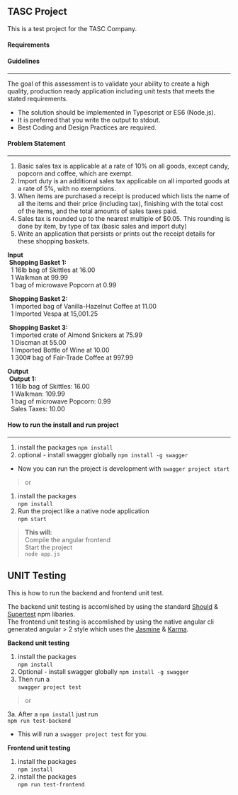 ## TASC Project
This is a test project for the TASC Company.

#### Requirements

#### Guidelines
---
The goal of this assessment is to validate your ability to create a high quality, production
ready application including unit tests that meets the stated requirements.

* The solution should be implemented in Typescript or ES6 (Node.js).
* It is preferred that you write the output to stdout. 
* Best Coding and Design Practices are required.

#### Problem Statement
---
1.	Basic sales tax is applicable at a rate of 10% on all goods, except candy, popcorn and coffee, which are exempt.
2.	Import duty is an additional sales tax applicable on all imported goods at a rate of 5%, with no exemptions.
3.	When items are purchased a receipt is produced which lists the name of all the items and their price (including tax), finishing with the total cost of the items, and the total amounts of sales taxes paid.
4.	Sales tax is rounded up to the nearest multiple of $0.05. This rounding is done by item, by type of tax (basic sales and import duty)
5.	Write an application that persists or prints out the receipt details for these shopping baskets.

__Input__ 
<br>
&nbsp;__Shopping Basket 1:__
<br>
&nbsp;&nbsp;1 16lb bag of Skittles at 16.00<br>
&nbsp;&nbsp;1 Walkman at 99.99<br>
&nbsp;&nbsp;1 bag of microwave Popcorn at 0.99<br>

&nbsp;__Shopping Basket 2:__
<br>
&nbsp;&nbsp;1 imported bag of Vanilla-Hazelnut Coffee at 11.00<br>
&nbsp;&nbsp;1 Imported Vespa at 15,001.25<br>

&nbsp;__Shopping Basket 3:__
<br>
&nbsp;&nbsp;1 imported crate of Almond Snickers at 75.99<br>
&nbsp;&nbsp;1 Discman at 55.00<br>
&nbsp;&nbsp;1 Imported Bottle of Wine at 10.00<br>
&nbsp;&nbsp;1 300# bag of Fair-Trade Coffee at 997.99<br>

__Output__
<br>
&nbsp;__Output 1:__
<br>
&nbsp;&nbsp;1 16lb bag of Skittles: 16.00<br>
&nbsp;&nbsp;1 Walkman: 109.99<br>
&nbsp;&nbsp;1 bag of microwave Popcorn: 0.99<br>
&nbsp;&nbsp;Sales Taxes: 10.00<br>

#### How to run the install and run project
***
1. install the packages
`npm install`
2. optional - install swagger globally
`npm install -g swagger`
- Now you can run the project is development with
`swagger project start`

> or

1. install the packages<br>
`npm install`<br>
2. Run the project like a native node application<br>
`npm start`<br>
> __This will:__<br>
> Compile the angular frontend<br>
> Start the project <br>`node app.js`<br>

## UNIT Testing
This is how to run the backend and frontend unit test.

The backend unit testing is accomlished by using the standard [Should][1] & [Supertest][2] npm libaries.<br>
The frontend unit testing is accomlished by using the native angular cli generated angular > 2 style 
which uses the [Jasmine][3] & [Karma][4].

__Backend unit testing__
1. install the packages<br>
`npm install`<br>
2. Optional - install swagger globally
`npm install -g swagger`
3. Then run a<br>
`swagger project test`

> or

&#09;3a. After a `npm install` just run<br>
`npm run test-backend`
- This will run a `swagger project test` for you.

__Frontend unit testing__
1. install the packages<br>
`npm install`<br>
2. install the packages<br>
`npm run test-frontend`<br>





















[1]: https://www.npmjs.com/package/should
[2]: https://www.npmjs.com/package/supertest
[3]: https://www.npmjs.com/package/jasmine
[4]: https://www.npmjs.com/package/karma





